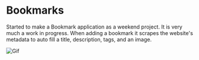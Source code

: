 # Bookmarks

Started to make a Bookmark application as a weekend project. It is very much a work in progress. When adding a bookmark it scrapes the website's metadata to auto fill a title, description, tags, and an image.

![Gif](https://i.ibb.co/QCGmqBS/bookmark.gif)
